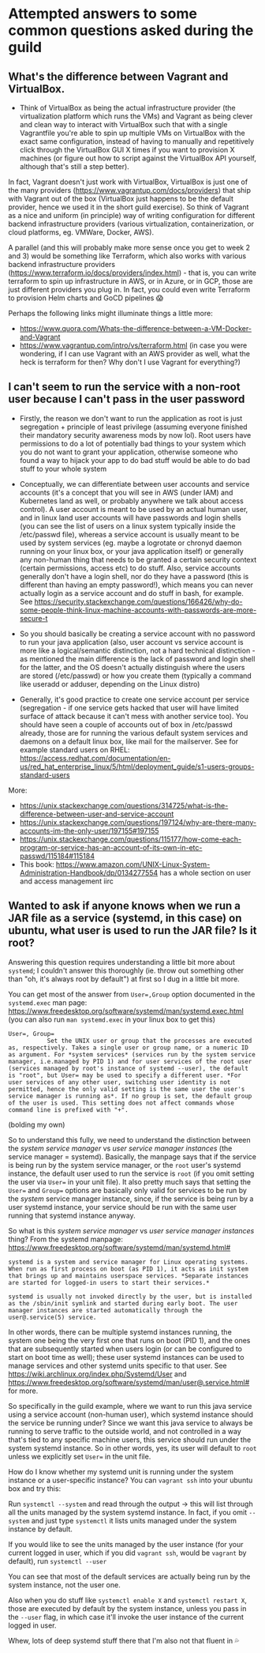 # Attempted answers to some common questions asked during the guild

## What's the difference between Vagrant and VirtualBox.
- Think of VirtualBox as being the actual infrastructure provider (the virtualization platform which runs the VMs) and Vagrant as being clever and clean way to interact with VirtualBox such that with a single Vagrantfile you're able to spin up multiple VMs on VirtualBox with the exact same configuration, instead of having to manually and repetitively click through the VirtualBox GUI X times if you want to provision X machines (or figure out how to script against the VirtualBox API yourself,  although that's still a step better).

In fact, Vagrant doesn't just work with VirtualBox, VirtualBox is just one of the many providers (https://www.vagrantup.com/docs/providers) that ship with Vagrant out of the box (VirtualBox just happens to be the default provider, hence we used it in the short guild exercise). So think of Vagrant as a nice and uniform (in principle) way of writing configuration for different backend infrastructure providers (various virtualization, containerization, or cloud platforms, eg. VMWare, Docker, AWS).

A parallel (and this will probably make more sense once you get to week 2 and 3) would be something like Terraform, which also works with various backend infrastructure providers (https://www.terraform.io/docs/providers/index.html) - that is, you can write terraform to spin up infrastructure in AWS, or in Azure, or in GCP, those are just different providers you plug in. In fact, you could even write Terraform to provision Helm charts and GoCD pipelines 😱

Perhaps the following links might illuminate things a little more:
- https://www.quora.com/Whats-the-difference-between-a-VM-Docker-and-Vagrant
- https://www.vagrantup.com/intro/vs/terraform.html (in case you were wondering, if I can use Vagrant with an AWS provider as well, what the heck is terraform for then? Why don't I use Vagrant for everything?)

## I can't seem to run the service with a non-root user because I can't pass in the user password
- Firstly, the reason we don't want to run the application as root is just segregation + principle of least privilege (assuming everyone finished their mandatory security awareness mods by now lol). Root users have permissions to do a lot of potentially bad things to your system which you do not want to grant your application, otherwise someone who found a way to hijack your app to do bad stuff would be able to do bad stuff to your whole system

- Conceptually, we can differentiate between user accounts and service accounts (it's a concept that you will see in AWS (under IAM) and Kubernetes land as well, or probably anywhere we talk about access control). A user account is meant to be used by an actual human user, and in linux land user accounts will have passwords and login shells (you can see the list of users on a linux system typically inside the /etc/passwd file), whereas a service account is usually meant to be used by system services (eg. maybe a logrotate or chronyd daemon running on your linux box, or your java application itself) or generally any non-human thing that needs to be granted a certain security context (certain permissions, access etc) to do stuff. Also, service accounts generally don't have a login shell, nor do they have a password (this is different than having an empty password!), which means you can never actually login as a service account and do stuff in bash, for example. See https://security.stackexchange.com/questions/166426/why-do-some-people-think-linux-machine-accounts-with-passwords-are-more-secure-t

- So you should basically be creating a service account with no password to run your java application (also, user account vs service account is more like a logical/semantic distinction, not a hard technical distinction - as mentioned the main difference is the lack of password and login shell for the latter, and the OS doesn't actually distinguish where the users are stored (/etc/passwd) or how you create them (typically a command like useradd or adduser, depending on the Linux distro)

- Generally, it's good practice to create one service account per service (segregation - if one service gets hacked that user will have limited surface of attack because it can't mess with another service too). You should have seen a couple of accounts out of box in /etc/passwd already, those are for running the various default system services and daemons on a default linux box, like mail for the mailserver. See for example standard users on RHEL: https://access.redhat.com/documentation/en-us/red_hat_enterprise_linux/5/html/deployment_guide/s1-users-groups-standard-users

More:
- https://unix.stackexchange.com/questions/314725/what-is-the-difference-between-user-and-service-account
- https://unix.stackexchange.com/questions/197124/why-are-there-many-accounts-im-the-only-user/197155#197155
- https://unix.stackexchange.com/questions/115177/how-come-each-program-or-service-has-an-account-of-its-own-in-etc-passwd/115184#115184
- This book: https://www.amazon.com/UNIX-Linux-System-Administration-Handbook/dp/0134277554 has a whole section on user and access management iirc


## Wanted to ask if anyone knows when we run a JAR file as a service (systemd, in this case) on ubuntu, what user is used to run the JAR file? Is it root?

Answering this question requires understanding a little bit more about `systemd`; I couldn't answer this thoroughly  (ie. throw out something other than "oh, it's always root by default") at first so I dug in a little bit more.

You can get most of the answer from `User=,Group` option documented in the `systemd.exec` man page: https://www.freedesktop.org/software/systemd/man/systemd.exec.html  (you can also run `man systemd.exec` in your linux box to get this)

```
User=, Group=
           Set the UNIX user or group that the processes are executed as, respectively. Takes a single user or group name, or a numeric ID as argument. For *system services* (services run by the system service manager, i.e.managed by PID 1) and for user services of the root user (services managed by root's instance of systemd --user), the default is "root", but User= may be used to specify a different user. *For user services of any other user, switching user identity is not permitted, hence the only valid setting is the same user the user's service manager is running as*. If no group is set, the default group of the user is used. This setting does not affect commands whose command line is prefixed with "+".
```
(bolding my own)

So to understand this fully, we need to understand the distinction between the *system service manager* vs *user service manager instances* (the service manager = systemd). Basically, the manpage says that if the service is being run by the system service manager, or the `root` user's systemd instance, the default user used to run the service is `root` (if you omit setting the user via `User=` in your unit file). It also pretty much says that setting the `User=` and `Group=` options are basically only valid for services to be run by the *system* service manager instance, since, if the service is being run by a user systemd instance, your service should be run with the same user running that systemd instance anyway.

So what is this *system service manager* vs *user service manager instances* thing? From the systemd manpage: https://www.freedesktop.org/software/systemd/man/systemd.html#

```
systemd is a system and service manager for Linux operating systems. When run as first process on boot (as PID 1), it acts as init system that brings up and maintains userspace services. *Separate instances are started for logged-in users to start their services.*

systemd is usually not invoked directly by the user, but is installed as the /sbin/init symlink and started during early boot. The user manager instances are started automatically through the user@.service(5) service.
```

In other words, there can be multiple systemd instances running, the system one being the very first one that runs on boot (PID 1), and the ones that are subsequently started when users login (or can be configured to start on boot time as well); these user systemd instances can be used to manage services and other systemd units specific to that user. See https://wiki.archlinux.org/index.php/Systemd/User and https://www.freedesktop.org/software/systemd/man/user@.service.html# for more.

So specifically in the guild example, where we want to run this java service using a service account (non-human user), which systemd instance should the service be running under? Since we want this java service to always be running to serve traffic to the outside world, and not controlled in a way that's tied to any specific machine users, this service should run under the system systemd instance. So in other words, yes, its user will default to `root` unless we explicitly set `User=` in the unit file.

How do I know whether my systemd unit is running under the system instance or a user-specific instance? You can `vagrant ssh` into your ubuntu box and try this:

Run `systemctl --system` and read through the output -> this will list through all the units managed by the system systemd instance. In fact, if you omit `--system` and just type `systemctl` it lists units managed under the system instance by default.

If you would like to see the units managed by the user instance (for your current logged in user, which if you did `vagrant ssh`, would be `vagrant` by default), run `systemctl --user`

You can see that most of the default services are actually being run by the system instance, not the user one.

Also when you do stuff like `systemctl enable X` and `systemctl restart X`, those are executed by default by the system instance, unless you pass in the `--user` flag, in which case it'll invoke the user instance of the current logged in user.

Whew, lots of deep systemd stuff there that I'm also not that fluent in 💦

